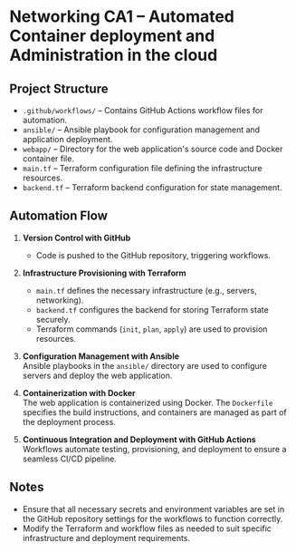 
# Networking CA1 – Automated Container deployment and Administration in the cloud


## Project Structure

- `.github/workflows/` – Contains GitHub Actions workflow files for automation.  
- `ansible/` – Ansible playbook for configuration management and application deployment.  
- `webapp/` – Directory for the web application's source code and Docker container file.  
- `main.tf` – Terraform configuration file defining the infrastructure resources.  
- `backend.tf` – Terraform backend configuration for state management.  

## Automation Flow

1. **Version Control with GitHub**
   - Code is pushed to the GitHub repository, triggering workflows.

2. **Infrastructure Provisioning with Terraform**
   - `main.tf` defines the necessary infrastructure (e.g., servers, networking).
   - `backend.tf` configures the backend for storing Terraform state securely.
   - Terraform commands (`init`, `plan`, `apply`) are used to provision resources.

3. **Configuration Management with Ansible**  
   Ansible playbooks in the `ansible/` directory are used to configure servers and deploy the web application.

4. **Containerization with Docker**  
   The web application is containerized using Docker. The `Dockerfile` specifies the build instructions, and containers are managed as part of the deployment process.

5. **Continuous Integration and Deployment with GitHub Actions**  
   Workflows automate testing, provisioning, and deployment to ensure a seamless CI/CD pipeline.

## Notes

- Ensure that all necessary secrets and environment variables are set in the GitHub repository settings for the workflows to function correctly.
- Modify the Terraform and workflow files as needed to suit specific infrastructure and deployment requirements.

